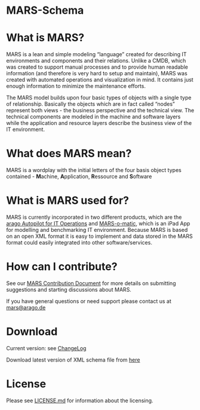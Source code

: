 MARS-Schema
===========

# What is MARS?

MARS is a lean and simple modeling “language” created for describing IT environments and components and their relations. Unlike a CMDB, which was created to support manual processes and to provide human readable information (and therefore is very hard to setup and maintain), MARS was created with automated operations and visualization in mind. It contains just enough information to minimize the maintenance efforts.

The MARS model builds upon four basic types of objects with a single type of relationship. Basically the objects which are in fact called “nodes” represent both views - the business perspective and the technical view. The technical components are modeled in the machine and software layers while the application and resource layers describe the business view of the IT environment.

# What does MARS mean?

MARS is a wordplay with the initial letters of the four basis object types contained - **M**achine, **A**pplication, **R**essource and **S**oftware 

# What is MARS used for?

MARS is currently incorporated in two different products, which are the [arago Autopilot for IT Operations](http://www.arago.de/autopilot-ce/) and [MARS-o-matic](http://www.marsomatic.com), which is an iPad App for modelling and benchmarking IT environment. Because MARS is based on an open XML format it is easy to implement and data stored in the MARS format could easily integrated into other software/services.

# How can I contribute?

See our [MARS Contribution Document](CONTRIBUTING.md) for more details on submitting suggestions and starting discussions about MARS.

If you have general questions or need support please contact us at <mars@arago.de>

# Download

Current version: see [ChangeLog](CHANGELOG.md)

Download latest version of XML schema file from [here](schemas/MARSSchema2013.xsd)

# License

Please see [LICENSE.md](LICENSE.md) for information about the licensing.


